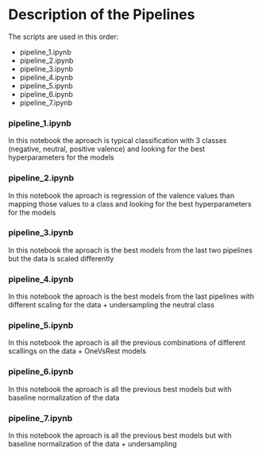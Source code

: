 # Description of the Pipelines

The scripts are used in this order:

- pipeline_1.ipynb
- pipeline_2.ipynb
- pipeline_3.ipynb
- pipeline_4.ipynb
- pipeline_5.ipynb
- pipeline_6.ipynb
- pipeline_7.ipynb

### pipeline_1.ipynb
In this notebook the aproach is typical classification with 3 classes (negative, neutral, positive valence) and looking for the best hyperparameters for the models

### pipeline_2.ipynb
In this notebook the aproach is regression of the valence values than mapping those values to a class and looking for the best hyperparameters for the models

### pipeline_3.ipynb
In this notebook the aproach is the best models from the last two pipelines but the data is scaled differently

### pipeline_4.ipynb
In this notebook the aproach is the best models from the last pipelines with different scaling for the data + undersampling the neutral class

### pipeline_5.ipynb
In this notebook the aproach is all the previous combinations of different scallings on the data + OneVsRest models

### pipeline_6.ipynb
In this notebook the aproach is all the previous best models but with baseline normalization of the data

### pipeline_7.ipynb
In this notebook the aproach is all the previous best models but with baseline normalization of the data + undersampling
